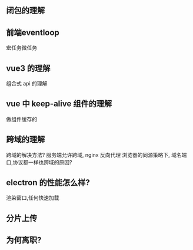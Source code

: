 <!--
 * @Author: your name
 * @Date: 2023-06-06 19:09:21
 * @LastEditTime: 2023-06-06 19:23:15
 * @LastEditors: localhost
 * @Description: In User Settings Edit
 * @FilePath: /xmind/mx/6月6号/6.6.2.md
-->

## 闭包的理解
## 前端eventloop 
宏任务微任务
## vue3 的理解
组合式 api 的理解
## vue 中 keep-alive 组件的理解
做组件缓存的
## 跨域的理解
跨域的解决方法?
服务端允许跨域, nginx 反向代理
浏览器的同源策略下, 域名端口,协议都一样也跨域的原因?
##  electron 的性能怎么样?
渲染窗口,任何快速加载
##  分片上传

## 为何离职?





